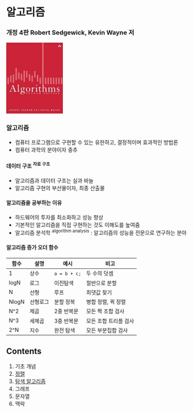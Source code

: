 # 알고리즘

### 개정 4판 Robert Sedgewick, Kevin Wayne 저

<img src="img.png" width="30%">

### 알고리즘

- 컴퓨터 프로그램으로 구현할 수 있는 유한하고, 결정적이며 효과적인 방법론
- 컴퓨터 과학의 분야이자 중추

#### 데이터 구조 <sup>자료 구조</sup>

- 알고리즘과 데이터 구조는 실과 바늘
- 알고리즘 구현의 부산물이자, 최종 산출물

#### 알고리즘을 공부하는 이유

- 하드웨어의 투자를 최소화하고 성능 향상
- 기본적인 알고리즘을 직접 구현하는 것도 이해도를 높여줌
- 알고리즘 분석학 <sup>algorithm analysis</sup> : 알고리즘의 성능을 전문으로 연구하는 분야

#### 알고리즘 증가 오더 함수

| 함수    | 설명   | 예시           | 비고           |    
|-------|------|--------------|--------------|
| 1     | 상수   | `a = b + c;` | 두 수의 덧셈      |
| logN  | 로그   | 이진탐색         | 절반으로 분할      |
| N     | 선형   | 루프           | 최댓값 찾기       |
| NlogN | 선형로그 | 분할 정복        | 병합 정렬, 퀵 정렬  |
| N^2   | 제곱   | 2중 반복문       | 모든 짝 조합 검사   |
| N^3   | 세제곱  | 3중 반복문       | 모든 조합 트리플 검사 |
| 2^N   | 지수   | 완전 탐색        | 모든 부분집합 검사   |

## Contents

1. 기초 개념
2. [정렬](contents/2_정렬/README.md)
3. [탐색 알고리즘](contents/3_탐색_알고리즘/README.md)
4. 그래프
5. 문자열
6. 맥락

